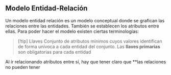 
## Modelo Entidad-Relación 

Un modelo entidad relación es un modelo conceptual donde se grafican las relaciones entre las entidades. También se establecen los atributos entre ellas. Para poder hacer el modelo existen ciertas terminologías: 

>[!tip] Llaves 
>Conjunto de atributos mínimos cuyos valores identifican de forma unívoca a cada entidad del conjunto. Las **llaves primarias** son obligatorias para cada entidad 

Al ir relacionando atributos entre sí, hay que tener claro que **las relaciones no pueden tener 

